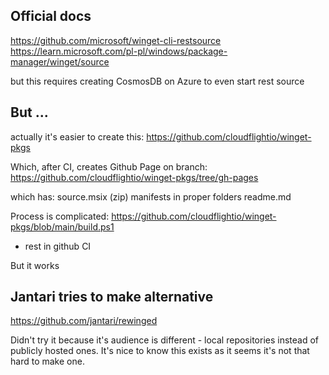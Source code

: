 ## Official docs

https://github.com/microsoft/winget-cli-restsource
https://learn.microsoft.com/pl-pl/windows/package-manager/winget/source

but this requires creating CosmosDB on Azure to even start rest source

## But ...
actually it's easier to create this:
https://github.com/cloudflightio/winget-pkgs

Which, after CI, creates Github Page on branch:
https://github.com/cloudflightio/winget-pkgs/tree/gh-pages

which has:
source.msix (zip)
manifests in proper folders
readme.md

Process is complicated:
https://github.com/cloudflightio/winget-pkgs/blob/main/build.ps1
+ rest in github CI

But it works

## Jantari tries to make alternative

https://github.com/jantari/rewinged

Didn't try it because it's audience is different - local repositories instead of
publicly hosted ones. It's nice to know this exists as it seems it's not that hard
to make one.